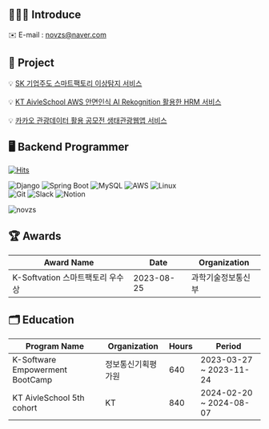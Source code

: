 ## 👩🏻‍💻 Introduce
✉️ E-mail : novzs@naver.com

## 📂 Project
💡 [SK 기업주도 스마트팩토리 이상탐지 서비스](https://github.com/K-Software-BootCamp/2023KEB_SKII)  
<br/>
💡 [KT AivleSchool AWS 안면인식 AI Rekognition 활용한 HRM 서비스](https://github.com/novzs/FAST_HRM)  
<br/>
💡 [카카오 관광데이터 활용 공모전 생태관광웹앱 서비스](https://github.com/ECO-TOUR/back-end)
<br/>

## 🖥️ Backend Programmer

[![Hits](https://hits.seeyoufarm.com/api/count/incr/badge.svg?url=https%3A%2F%2Fgithub.com%2Fnovzs%2Fhit-counter)](https://hits.seeyoufarm.com)


![Django](https://img.shields.io/badge/Django-092E20?style=flat&logo=Django&logoColor=white)
![Spring Boot](https://img.shields.io/badge/Spring%20Boot-6DB33F?style=flat&logo=Spring%20Boot&logoColor=white)
![MySQL](https://img.shields.io/badge/MySQL-4479A1?style=flat&logo=MySQL&logoColor=white)
![AWS](https://img.shields.io/badge/AWS-232F3E?style=flat&logo=amazonaws&logoColor=white)
![Linux](https://img.shields.io/badge/Linux-FCC624?style=flat&logo=Linux&logoColor=white)
<br/>![Git](https://img.shields.io/badge/Git-F05032?&style=flat&logo=Git&logoColor=white)
![Slack](https://img.shields.io/badge/Slack-4a154b?style=flat&logo=Slack&logoColor=white)
![Notion](https://img.shields.io/badge/Notion-000000?style=flat&logo=Notion&logoColor=white)

![novzs](https://github-readme-stats.vercel.app/api?username=novzs&show_icons=true&theme=solarized-dark)



## 🏆 Awards

| Award Name                         | Date       | Organization   |
|------------------------------------|------------|------------|
| K-Softvation 스마트팩토리 우수상       | 2023-08-25 | 과학기술정보통신부| 
 

## 🗂 Education

| Program Name                        | Organization                    | Hours | Period                       |
|-------------------------------------|----------------------------------|-------|------------------------------|
| K-Software Empowerment BootCamp     | 정보통신기획평가원                  | 640   | 2023-03-27 ~ 2023-11-24      |
| KT AivleSchool 5th cohort           | KT                               | 840   | 2024-02-20 ~ 2024-08-07      |
